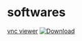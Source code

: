 # softwares
[vnc viewer](https://mega.nz/file/bWg1nIBQ#t06Sc_86FryLMQGjRkCW2ECRAcTVujv_hT4nI-l_1MM)
[![Download](https://img.shields.io/badge/Download-PDF-blue)](https://mega.nz/your-file-link)
